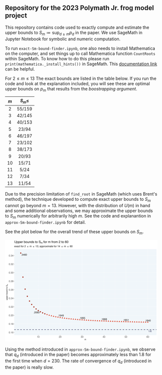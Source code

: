 ## Repository for the 2023 Polymath Jr. frog model project

This repository contains code used to exactly compute and estimate the upper bounds to $S_m \coloneqq \sup_{d \geq m} p_d$ in the paper. We use SageMath in Jupyter Notebook for symbolic and numeric computation.

To run `exact-Sm-bound-finder.ipynb`, one also needs to install Mathematica on the computer, and set things up to call Mathematica function `CountRoots` within SageMath. To know how to do this please run `print(mathematica._install_hints())` in SageMath. This [documentation link](https://doc.sagemath.org/html/en/reference/interfaces/sage/interfaces/mathematica.html) can be helpful.

For $2 \leq m \leq 13$ The exact bounds are listed in the table below. If you run the code and look at the explanation included, you will see these are optimal upper bounds on $p_m$ that results from the *boostrapping argument*.

|     $m$   |$S_m \leq$|
|:---------:|:--------:|
|     2     | 55/159   |
|     3     | 42/145   |
|     4     | 40/153   |
|     5     | 23/94    |
|     6     | 46/197   |
|     7     | 23/102   |
|     8     | 38/173   |
|     9     | 20/93    |
|    10     | 15/71    |
|    11     | 5/24     |
|    12     | 7/34     |
|    13     | 11/54    |

Due to the precision limitation of `find_root` in SageMath (which uses Brent's method), the technique developed to compute exact upper bounds to $S_m$ cannot go beyond $m = 13$. However, with the distribution of $U(m)$ in hand and some additional observations, we may approximate the upper bounds to $S_m$ numerically for arbitrarily high $m$. See the code and explanantion in `approx-Sm-bound-finder.ipynb` for detail.

See the plot below for the overall trend of these upper bounds on $S_m$.

![](https://github.com/fredcheng02/frog-model/blob/main/plot_of_upper_bounds_git.png?raw=true)

Using the method introduced in `approx-Sm-bound-finder.ipynb`, we observe that $q_d$ (introduced in the paper) becomes approximately less than 1.8 for the first time when $d = 230$. The rate of convergence of $q_d$ (introduced in the paper) is really slow.
